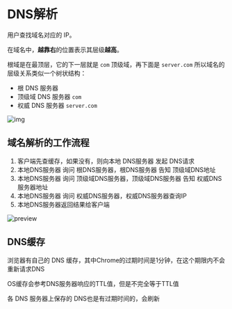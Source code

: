# DNS解析

用户查找域名对应的 IP。

在域名中，**越靠右**的位置表示其层级**越高**。

根域是在最顶层，它的下一层就是 `com` 顶级域，再下面是 `server.com` 所以域名的层级关系类似一个树状结构：

* 根 DNS 服务器
* 顶级域 DNS 服务器 `com`
* 权威 DNS 服务器 `server.com`

![img](../Network/assets/v2-1352f5eee6c13130aaa4204def00ae80\_720w.jpg)

## 域名解析的工作流程

1. 客户端先查缓存，如果没有，则向本地 DNS服务器 发起 DNS请求
2. 本地DNS服务器 询问 根DNS服务器，根DNS服务器 告知 顶级域DNS地址
3. 本地DNS服务器 询问 顶级域DNS服务器，顶级域DNS服务器 告知 权威DNS服务器地址
4. 本地DNS服务器 询问 权威DNS服务器，权威DNS服务器查询IP
5. 本地DNS服务器返回结果给客户端

![preview](../Network/assets/v2-0a69a9e03a6e31d3aaa1af588055d9e0\_r.jpg)

## DNS缓存

浏览器有自己的 DNS 缓存，其中Chrome的过期时间是1分钟，在这个期限内不会重新请求DNS

OS缓存会参考DNS服务器响应的TTL值，但是不完全等于TTL值

各 DNS 服务器上保存的 DNS也是有过期时间的，会刷新
